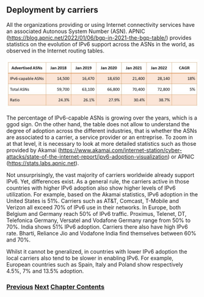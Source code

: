 ## Deployment by carriers

All the organizations providing or using Internet connectivity services have an associated Autonous System Number (ASN).
APNIC (https://blog.apnic.net/2022/01/06/bgp-in-2021-the-bgp-table/) provides statistics on the evolution of IPv6 support across the ASNs in the world, as observed in the Internet routing tables.

<img src="./Section5_Table2.jpg">

The percentage of IPv6-capable ASNs is growing over the years, which is a ggod sign.
On the other hand, the table does not allow to understand the degree of adoption across the different industries, that is whether the ASNs are associated to a carrier, a service provider or an entreprise.
To zoom in at that level, it is necessary to look at more detailed statistics such as those provided by Akamai (https://www.akamai.com/internet-station/cyber-attacks/state-of-the-internet-report/ipv6-adoption-visualization) or APNIC (https://stats.labs.apnic.net).

Not unsurprisingly, the vast majority of carriers worldwide already support IPv6. Yet, differences exist.
As a general rule, the carriers active in those countries with higher IPv6 adoption also show higher levels of IPv6 utilization.
For example, based on the Akamai statistics, IPv6 adoption in the United States is 51%. Carriers such as AT&T, Comcast, T-Mobile and Verizon all exceed 70% of IPv6 use in their networks.
In Europe, both Belgium and Germany reach 50% of IPv6 traffic. Proximus, Telenet, DT, Telefonica Germany, Versatel and Vodafone Germany range from 50% to 70%.
India shows 51% IPv6 adoption. Carriers there also have high IPv6 rate. Bharti, Reliance Jio and Vodafone India find themselves between 60% and 70%.

Whilst it cannot be gneralized, in countries with lower IPv6 adoption the local carriers also tend to be slower in enabling IPv6.
For example, European countries such as Spain, Italy and Poland show respectively 4.5%, 7% and 13.5% adoption. 

<!-- Link lines generated automatically; do not delete -->
### [<ins>Previous</ins>](Status.md) [<ins>Next</ins>](Deployment%20in%20the%20home.md) [<ins>Chapter Contents</ins>](5.%20Deployment.md)
